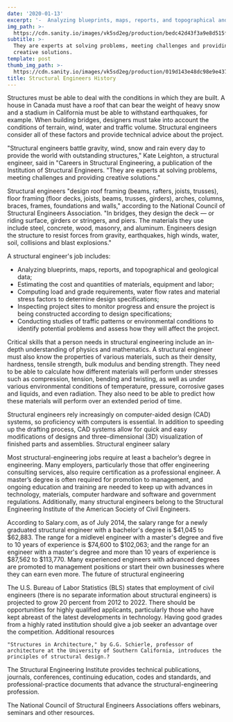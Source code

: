 ```yaml
---
date: '2020-01-13'
excerpt: '-  Analyzing blueprints, maps, reports, and topographical and geological data;'
img_path: >-
  https://cdn.sanity.io/images/vk5sd2eg/production/bedc42d43f3a9e8d515fb037263b703625f5068d-301x307.gif
subtitle: >-
  They are experts at solving problems, meeting challenges and providing
  creative solutions.
template: post
thumb_img_path: >-
  https://cdn.sanity.io/images/vk5sd2eg/production/019d143e48dc98e9e437c68e3983fe9b27f58aae-400x300.gif
title: Structural Engineers History
---
```

Structures must be able to deal with the conditions in which they are built. A house in Canada must have a roof that can bear the weight of heavy snow and a stadium in California must be able to withstand earthquakes, for example. When building bridges, designers must take into account the conditions of terrain, wind, water and traffic volume. Structural engineers consider all of these factors and provide technical advice about the project.

"Structural engineers battle gravity, wind, snow and rain every day to provide the world with outstanding structures," Kate Leighton, a structural engineer, said in "Careers in Structural Engineering, a publication of the Institution of Structural Engineers. "They are experts at solving problems, meeting challenges and providing creative solutions."

Structural engineers "design roof framing (beams, rafters, joists, trusses), floor framing (floor decks, joists, beams, trusses, girders), arches, columns, braces, frames, foundations and walls," according to the National Council of Structural Engineers Association. "In bridges, they design the deck — or riding surface, girders or stringers, and piers. The materials they use include steel, concrete, wood, masonry, and aluminum. Engineers design the structure to resist forces from gravity, earthquakes, high winds, water, soil, collisions and blast explosions." 

A structural engineer's job includes:

-  Analyzing blueprints, maps, reports, and topographical and geological data;
-  Estimating the cost and quantities of materials, equipment and labor;
-  Computing load and grade requirements, water flow rates and material stress factors to determine design specifications;
-  Inspecting project sites to monitor progress and ensure the project is being constructed according to design specifications;
- Conducting studies of traffic patterns or environmental conditions to identify potential problems and assess how they will affect the project.

Critical skills that a person needs in structural engineering include an in-depth understanding of physics and mathematics. A structural engineer must also know the properties of various materials, such as their density, hardness, tensile strength, bulk modulus and bending strength. They need to be able to calculate how different materials will perform under stresses such as compression, tension, bending and twisting, as well as under various environmental conditions of temperature, pressure, corrosive gases and liquids, and even radiation. They also need to be able to predict how these materials will perform over an extended period of time. 

Structural engineers rely increasingly on computer-aided design (CAD) systems, so proficiency with computers is essential. In addition to speeding up the drafting process, CAD systems allow for quick and easy modifications of designs and three-dimensional (3D) visualization of finished parts and assemblies. 
Structural engineer salary

Most structural-engineering jobs require at least a bachelor’s degree in engineering. Many employers, particularly those that offer engineering consulting services, also require certification as a professional engineer. A master’s degree is often required for promotion to management, and ongoing education and training are needed to keep up with advances in technology, materials, computer hardware and software and government regulations. Additionally, many structural engineers belong to the Structural Engineering Institute of the American Society of Civil Engineers.

According to Salary.com, as of July 2014, the salary range for a newly graduated structural engineer with a bachelor's degree is $41,045 to $62,883. The range for a midlevel engineer with a master's degree and five to 10 years of experience is $74,600 to $102,063; and the range for an engineer with a master's degree and more than 10 years of experience is $87,562 to $113,770. Many experienced engineers with advanced degrees are promoted to management positions or start their own businesses where they can earn even more. 
The future of structural engineering

The U.S. Bureau of Labor Statistics (BLS) states that employment of civil engineers (there is no separate information about structural engineers) is projected to grow 20 percent from 2012 to 2022. There should be opportunities for highly qualified applicants, particularly those who have kept abreast of the latest developments in technology. Having good grades from a highly rated institution should give a job seeker an advantage over the competition. 
Additional resources

    "Structures in Architecture," by G.G. Schierle, professor of architecture at the University of Southern California, introduces the principles of structural design.?

 The Structural Engineering Institute provides technical publications, journals, conferences, continuing education, codes and standards, and professional-practice documents that advance the structural-engineering profession.

The National Council of Structural Engineers Associations offers webinars, seminars and other resources.